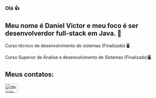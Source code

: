 ### Olá 👍
## Meu nome é Daniel Victor e meu foco é ser desenvolverdor full-stack em Java. 👀
 Curso técnico de desenvolvimento de sistemas (Finalizado) 🖥️.  
 
 Curso Superior de Ánalise e desenvolvimento de Sistemas (Finalizado)🖥️.

## Meus contatos:
<a href = "https://www.linkedin.com/in/daniel-victor-3a655220a/" targer="_blank">
<img aling="center" alt="daniel-linkedin" height="30" width="40" src="https://cdn.jsdelivr.net/gh/devicons/devicon/icons/linkedin/linkedin-original.svg" style="max-width:100%;">
